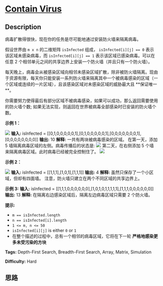 # [Contain Virus][title]

## Description

病毒扩散得很快，现在你的任务是尽可能地通过安装防火墙来隔离病毒。

假设世界由 `m x n` 的二维矩阵 `isInfected` 组成， `isInfected[i][j] == 0` 表示该区域未感染病毒，而
`isInfected[i][j] == 1` 表示该区域已感染病毒。可以在任意 2 个相邻单元之间的共享边界上安装一个防火墙（并且只有一个防火墙）。

每天晚上，病毒会从被感染区域向相邻未感染区域扩散，除非被防火墙隔离。现由于资源有限，每天你只能安装一系列防火墙来隔离其中一个被病毒感染的区域（一个区域或连续的一片区域），且该感染区域对未感染区域的威胁最大且
**保证唯一  **。

你需要努力使得最后有部分区域不被病毒感染，如果可以成功，那么返回需要使用的防火墙个数; 如果无法实现，则返回在世界被病毒全部感染时已安装的防火墙个数。



**示例 1：**

![](https://assets.leetcode.com/uploads/2021/06/01/virus11-grid.jpg)
            **输入:** isInfected = [[0,1,0,0,0,0,0,1],[0,1,0,0,0,0,0,1],[0,0,0,0,0,0,0,1],[0,0,0,0,0,0,0,0]]    **输出:** 10    **解释:** 一共有两块被病毒感染的区域。    在第一天，添加 5 墙隔离病毒区域的左侧。病毒传播后的状态是:    ![](653)    第二天，在右侧添加 5 个墙来隔离病毒区域。此时病毒已经被完全控制住了。    ![](https://assets.leetcode.com/uploads/2021/06/01/virus13edited-grid.jpg)    

**示例 2：**

![](https://assets.leetcode.com/uploads/2021/06/01/virus2-grid.jpg)
            **输入:** isInfected = [[1,1,1],[1,0,1],[1,1,1]]    **输出:** 4    **解释:** 虽然只保存了一个小区域，但却有四面墙。    注意，防火墙只建立在两个不同区域的共享边界上。    

**示例  3:**
            **输入:** isInfected = [[1,1,1,0,0,0,0,0,0],[1,0,1,0,1,1,1,1,1],[1,1,1,0,0,0,0,0,0]]    **输出:** 13    **解释:** 在隔离右边感染区域后，隔离左边病毒区域只需要 2 个防火墙。    



**提示:**

  * `m == isInfected.length`
  * `n == isInfected[i].length`
  * `1 <= m, n <= 50`
  * `isInfected[i][j]` is either `0` or `1`
  * 在整个描述的过程中，总有一个相邻的病毒区域，它将在下一轮 **严格地感染更多未受污染的方块**  




**Tags:** Depth-First Search, Breadth-First Search, Array, Matrix, Simulation

**Difficulty:** Hard

## 思路

[title]: https://leetcode-cn.com/problems/contain-virus
